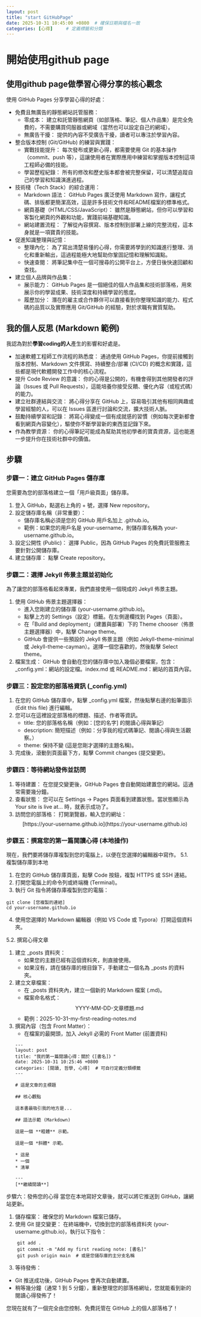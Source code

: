 ```yaml
---
layout: post
title: "start GitHubPage"
date: 2025-10-31 10:45:00 +0800  # 確保日期與檔名一致
categories: [心得]     # 定義標籤和分類
---
```


# 開始使用github page

## 使用github page做學習心得分享的核心觀念

使用 GitHub Pages 分享學習心得的好處：

* 免費且無廣告的靜態網站託管服務：
    * 零成本： 建立和託管靜態網頁（如部落格、筆記、個人作品集）是完全免費的，不需要購買伺服器或網域（當然也可以設定自己的網域）。
    * 無廣告干擾： 提供的內容不受廣告干擾，讀者可以專注於學習內容。
* 整合版本控制 (Git/GitHub) 的練習與實踐：
    * 實戰技能提升： 每次發布或更新心得，都需要使用 Git 的基本操作（commit、push 等），這讓使用者在實際應用中練習和掌握版本控制這項工程師必備的技能。
    * 學習歷程紀錄： 所有的修改和歷史版本都會被完整保留，可以清楚追蹤自己的學習和知識演進過程。
* 技術棧（Tech Stack）的綜合運用：
    * Markdown 語法： GitHub Pages 廣泛使用 Markdown 寫作，讓程式碼、排版都更簡潔高效，這是許多技術文件和README檔案的標準格式。
    * 網頁基礎（HTML/CSS/JavaScript）： 雖然是靜態網站，但你可以學習和客製化網頁的外觀和功能，實踐前端基礎知識。
    * 網站建置流程： 了解從內容撰寫、版本控制到部署上線的完整流程，這本身就是一項寶貴的技能。
* 促進知識整理與記憶：
    * 整理內化： 為了寫出清楚易懂的心得，你需要將學到的知識進行整理、消化和重新輸出，這過程能極大地幫助你鞏固記憶和理解知識點。
    * 快速查閱： 將筆記集中在一個可搜尋的公開平台上，方便日後快速回顧和查找。
* 建立個人品牌與作品集：
    * 展示能力： GitHub Pages 是一個絕佳的個人作品集和技術部落格，用來展示你的學習成果、技術深度和持續學習的態度。
    * 履歷加分： 潛在的雇主或合作夥伴可以直接看到你整理知識的能力、程式碼的品質以及實際應用 Git/GitHub 的經驗，對於求職有實質幫助。

## 我的個人反思 (Markdown 範例)

我認為對於**學習coding的人**產生的影響和好處是。
* 加速軟體工程師工作流程的熟悉度： 通過使用 GitHub Pages，你提前接觸到版本控制、Markdown 文件撰寫、持續整合/部署 (CI/CD) 的概念和實踐，這些都是現代軟體開發工作中的核心流程。
* 提升 Code Review 的意識： 你的心得是公開的，有機會得到其他開發者的評論（Issues 或 Pull Requests），這能培養你接受反饋、優化內容（或程式碼）的能力。
* 建立社群連結與交流： 將心得分享在 GitHub 上，容易吸引其他有相同興趣或學習經驗的人，可以在 Issues 區進行討論和交流，擴大技術人脈。
* 鼓勵持續學習和記錄： 將寫心得變成一個有成就感的習慣（例如每次更新都會看到網頁內容變化），驅使你不斷學習新的東西並記錄下來。
* 作為教學資源： 你的心得筆記可能成為幫助其他初學者的寶貴資源，這也能進一步提升你在技術社群中的價值。

## 步驟

### 步驟一：建立 GitHub Pages 儲存庫
您需要為您的部落格建立一個「用戶級頁面」儲存庫。
1. 登入 GitHub，點選右上角的 + 號，選擇 New repository。
2. 設定儲存庫名稱（非常重要）：
    * 儲存庫名稱必須是您的 GitHub 用戶名加上 .github.io。
    * 範例：如果您的用戶名是 your-username，則儲存庫名稱為 your-username.github.io。
3. 設定公開性 (Public)： 選擇 Public，因為 GitHub Pages 的免費託管服務主要針對公開儲存庫。
4. 建立儲存庫： 點擊 Create repository。

### 步驟二：選擇 Jekyll 佈景主題並初始化
為了讓您的部落格看起來專業，我們直接使用一個現成的 Jekyll 佈景主題。
1. 使用 GitHub 佈景主題選擇器：
    * 進入您剛建立的儲存庫 (your-username.github.io)。
    * 點擊上方的 Settings（設定）標籤。在左側邊欄找到 Pages（頁面）。
    * 在「Build and deployment」（建置與部署）下的 Theme chooser（佈景主題選擇器）中，點擊 Change theme。
    * GitHub 會提供一些預設的 Jekyll 佈景主題（例如 Jekyll-theme-minimal 或 Jekyll-theme-cayman）。選擇一個您喜歡的，然後點擊 Select theme。
2. 檔案生成： GitHub 會自動在您的儲存庫中加入幾個必要檔案，包含：_config.yml：網站的設定檔。index.md 或 README.md：網站的首頁內容。

### 步驟三：設定您的部落格資訊 (_config.yml)
1. 在您的 GitHub 儲存庫中，點擊 _config.yml 檔案，然後點擊右邊的鉛筆圖示 ($\text{Edit this file}$) 進行編輯。
2. 您可以在這裡設定部落格的標題、描述、作者等資訊。
    * title: 您的部落格名稱（例如：[您的名字] 的閱讀心得與筆記）
    * description: 簡短描述（例如：分享我的程式碼筆記、閱讀心得與生活觀察。）
    * theme: 保持不變 (這是您剛才選擇的主題名稱)。
3. 完成後，滾動到頁面最下方，點擊 Commit changes (提交變更)。

### 步驟四：等待網站發佈並訪問
1. 等待建置： 在您提交變更後，GitHub Pages 會自動開始建置您的網站。這通常需要幾分鐘。
2. 查看狀態： 您可以在 Settings $\rightarrow$ Pages 頁面看到建置狀態。當狀態顯示為 Your site is live at... 時，就表示成功了。
3. 訪問您的部落格： 打開瀏覽器，輸入您的網址：$$\text{[https://your-username.github.io](https://your-username.github.io)}$$

### 步驟五：撰寫您的第一篇閱讀心得 (本地操作)
現在，我們要將儲存庫複製到您的電腦上，以便在您選擇的編輯器中寫作。
5.1. 複製儲存庫到本地
1. 在您的 GitHub 儲存庫頁面，點擊 Code 按鈕，複製 HTTPS 或 SSH 連結。
2. 打開您電腦上的命令列或終端機 (Terminal)。
3. 執行 Git 指令將儲存庫複製到您的電腦：
```
git clone [您複製的連結]
cd your-username.github.io
```

4. 使用您選擇的 Markdown 編輯器（例如 VS Code 或 Typora）打開這個資料夾。

5.2. 撰寫心得文章
1. 建立 _posts 資料夾：
    * 如果您的主題已經有這個資料夾，則直接使用。
    * 如果沒有，請在儲存庫的根目錄下，手動建立一個名為 _posts 的資料夾。
2. 建立文章檔案：
    * 在 _posts 資料夾內，建立一個新的 Markdown 檔案 (.md)。
    * 檔案命名格式：
     $$\text{YYYY-MM-DD-文章標題.md}$$
    * 範例：2025-10-31-my-first-reading-notes.md
3. 撰寫內容（包含 Front Matter）：
    * 在檔案的最開頭，加入 Jekyll 必需的 Front Matter (前置資料)
    ```
    ---
    layout: post
    title: "我的第一篇閱讀心得：關於《[書名]》"
    date: 2025-10-31 10:25:46 +0800
    categories: [閱讀, 哲學, 心得]  # 可自行定義分類標籤
    ---

    # 這是文章的主標題

    ## 核心觀點

    這本書最吸引我的地方是...

    ## 語法示範 (Markdown)

    這是一個 **粗體** 示範。

    這是一個 *斜體* 示範。

    * 這是
    * 一個
    * 清單

    ---
    [**繼續閱讀**]
    ```
步驟六：發佈您的心得
當您在本地寫好文章後，就可以將它推送到 GitHub，讓網站更新。
1. 儲存檔案： 確保您的 Markdown 檔案已儲存。
2. 使用 Git 提交變更： 在終端機中，切換到您的部落格資料夾 (your-username.github.io)，執行以下指令：
```
    git add .
    git commit -m "Add my first reading note: [書名]"
    git push origin main  # 或是您儲存庫的主分支名稱
```

3. 等待發佈：
* Git 推送成功後，GitHub Pages 會再次自動建置。
* 稍等幾分鐘（通常 1 到 5 分鐘），重新整理您的部落格網址，您就能看到新的閱讀心得發佈了！

您現在就有了一個完全由您控制、免費託管在 GitHub 上的個人部落格了！